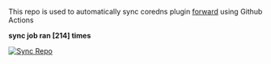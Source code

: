 This repo is used to automatically sync coredns plugin [forward](https://github.com/QZLin/forward) using Github Actions

**sync job ran [214] times**

[![Sync Repo](https://github.com/QZLin/coredns-extract/actions/workflows/sync.yaml/badge.svg)](https://github.com/QZLin/coredns-extract/actions/workflows/sync.yaml)

